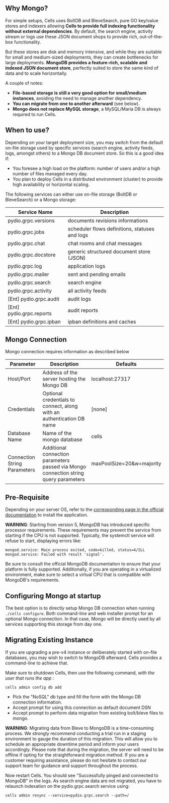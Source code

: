 ## Why Mongo?

For simple setups, Cells uses BoltDB and BleveSearch, pure GO key/value stores and indexers allowing **Cells to provide full indexing functionality without external dependencies**. By default, the search engine, activity stream or logs use these JSON document shops to provide rich, out-of-the-box functionality. 

But these stores are disk and memory intensive, and while they are suitable for small and medium-sized deployments, they can create bottlenecks for large deployments. **MongoDB provides a feature-rich, scalable and indexed JSON document store**, perfectly suited to store the same kind of data and to scale horizontally.

A couple of notes: 

- **File-based storage is still a very good option for small/medium instances**, avoiding the need to manage another dependency.
- **You can migrate from one to another afterward** (see below).
- **Mongo does not replace MySQL storage**, a MySQL/Maria DB is always required to run Cells.

## When to use?

Depending on your target deployment size, you may switch from the default on-file storage used by specific services (search engine, activity feeds, logs, amongst others) to a Mongo DB document store.  So this is a good idea if:

- You foresee a high load on the platform:  number of users and/or a high number of files managed every day.
- You plan to deploy Cells in a distributed environment (cluster) to provide high availability or horizontal scaling.

The following services can either use on-file storage (BoltDB or BleveSearch) or a Mongo storage: 

| Service Name             | Description                                    |
|--------------------------|------------------------------------------------|
| pydio.grpc.versions      | documents revisions informations               |
| pydio.grpc.jobs          | scheduler flows definitions, statuses and logs |
| pydio.grpc.chat          | chat rooms and chat messages                   |
| pydio.grpc.docstore      | generic structured document store (JSON)       |
| pydio.grpc.log           | application logs                               |
| pydio.grpc.mailer        | sent and pending emails                        |
| pydio.grpc.search        | search engine                                  |
| pydio.grpc.activity      | all activity feeds                             |
| [Ent] pydio.grpc.audit   | audit logs                                     |
| [Ent] pydio.grpc.reports | audit reports                                  |                                  
| [Ent] pydio.grpc.ipban   | ipban definitions and caches                   |                   

## Mongo Connection

Mongo connection requires information as described below 

| Parameter                    | Description                                                                          | Defaults                  |
|------------------------------|--------------------------------------------------------------------------------------|---------------------------|
| Host/Port                    | Address of the server hosting the Mongo DB                                           | localhost:27317           |
| Credentials                  | Optional credentials to connect, along with an authentication DB name                | [none]                    |
| Database Name                | Name of the mongo database                                                           | cells                     |
| Connection String Parameters | Additional connection parameters passed via Mongo connection string query parameters | maxPoolSize=20&w=majority |

## Pre-Requisite

Depending on your server OS, refer to the [corresponding page in the official documentation](https://www.mongodb.com/docs/v7.0/installation/) to install the application.

**WARNING**: Starting from version 5, MongoDB has introduced specific processor requirements. These requirements may prevent the service from starting if the CPU is not supported. Typically, the systemctl service will refuse to start, displaying errors like:

```log
mongod.service: Main process exited, code=killed, status=4/ILL
mongod.service: Failed with result 'signal'.
```

Be sure to consult the official MongoDB documentation to ensure that your platform is fully supported. Additionally, if you are operating in a virtualized environment, make sure to select a virtual CPU that is compatible with MongoDB's requirements.


## Configuring Mongo at startup

The best option is to directly setup Mongo DB connection when running `./cells configure`. Both command-line and web installer prompt for an optional Mongo connection. In that case, Mongo will be directly used by all services supporting this storage from day one.

## Migrating Existing Instance 

If you are upgrading a pre-v4 instance or deliberately started with on-file databases, you may wish to switch to MongoDB afterward. Cells provides a command-line to achieve that. 

Make sure to shutdown Cells, then use the following command, _with the user that runs the app_ : 
```
cells admin config db add
```

- Pick the "NoSQL" db type and fill the form with the Mongo DB connection information.
- Accept prompt for using this connection as default document DSN
- Accept prompt to perform data migration from existing bolt/bleve files to mongo.

**WARNING**: Migrating data from Bleve to MongoDB is a time-consuming process. We strongly recommend conducting a trial run in a staging environment to gauge the duration of this migration. This will allow you to schedule an appropriate downtime period and inform your users accordingly. Please note that during the migration, the server will need to be offline if opting for the straightforward migration method. If you are a customer requiring assistance, please do not hesitate to contact our support team for guidance and support throughout the process.

Now restart Cells. You should see "Successfully pinged and connected to MongoDB" in the logs. As search engine data are not migrated, you have to relaunch indexation on the pydio.grpc.search service using: 

```
cells admin resync --service=pydio.grpc.search --path=/
```
